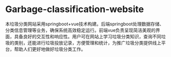 # Garbage-classification-website
本垃圾分类网站采用springboot+vue技术构建。后端springboot处理数据存储、分类信息管理等业务，确保系统高效稳定运行。前端vue负责呈现简洁美观的界面，具备良好的交互性和响应性。用户可在网站上学习垃圾分类知识，查询不同垃圾的类别，还能进行垃圾投放记录，方便管理和统计，为推广垃圾分类提供线上平台，帮助人们更好地做好垃圾分类工作。
